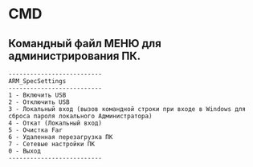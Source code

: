 CMD
======
Командный файл МЕНЮ для администрирования ПК.
-----------------------------------------------
```
--------------------------
ARM_SpecSettings
--------------------------
1 - Включить USB 
2 - Отключить USB
3 - Локальный вход (вызов командной строки при входе в Windows для сброса пароля локального Администратора)
4 - Откат (Локальный вход)
5 - Очистка Far
6 - Удаленная перезагрузка ПК
7 - Сетевые настройки ПК
0 - Выход         
--------------------------
```
